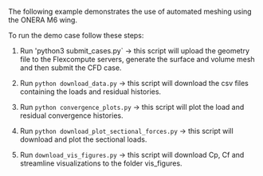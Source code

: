 The following example demonstrates the use of automated meshing using the ONERA M6 wing.

To run the demo case follow these steps:

1. Run 'python3 submit_cases.py` -> this script will upload the geometry file to the Flexcompute servers, generate the surface and volume mesh and then submit the CFD case.

2. Run `python download_data.py` -> this script will download the csv files containing the loads and residual histories.

3. Run `python convergence_plots.py` -> this script will plot the load and residual convergence histories.

4. Run `python download_plot_sectional_forces.py` -> this script will download and plot the sectional loads.

5. Run `download_vis_figures.py` -> this script will download Cp, Cf and streamline visualizations to the folder vis_figures.
